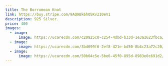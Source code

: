 ```yaml
---
title: The Borromean Knot
link: https://buy.stripe.com/9AQ9Bk6hO5Kv2I0eV1
description: 925 Silver.
price: 400
images:
  - image:
      image: https://ucarecdn.com/c20825c0-c254-4dbd-b33d-1e3a1623fbca/VALERIE_CRAWFORD_016.jpg
  - image:
      image: https://ucarecdn.com/3bd699f6-2ef8-421e-bd50-8b4c23a72c20/VALERIE_CRAWFORD_017.jpg
  - image:
      image: https://ucarecdn.com/50b04c5e-5be6-45f0-895d-8983e0c691d2/VALERIE_CRAWFORD_018.jpg
---
```

